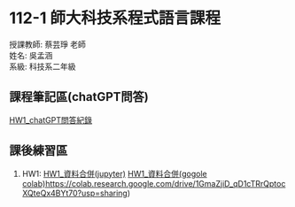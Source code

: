 # 112-1 師大科技系程式語言課程
授課教師: 蔡芸琤 老師  
姓名: 吳孟涵    
系級: 科技系二年級
## 課程筆記區(chatGPT問答)
[HW1_chatGPT問答紀錄](https://docs.google.com/document/d/1afYrHqR9uLPz_1ZareN8f8sZn1BjBZEY6BU58yLTd0s/edit?usp=sharing)

## 課後練習區
1. HW1:
[HW1_資料合併(jupyter)](https://jupyter.org/try-jupyter/lab?path=notebooks%2FHW1_practice.ipynb)
[HW1_資料合併(gogole colab)](https://colab.research.google.com/drive/1GmaZjiD_qD1cTRrQptocXQteQx4BYt70?usp=sharing)https://colab.research.google.com/drive/1GmaZjiD_qD1cTRrQptocXQteQx4BYt70?usp=sharing)
